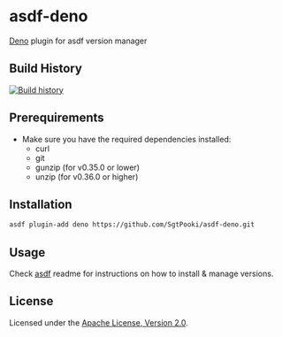 # asdf-deno

[Deno](https://deno.land) plugin for asdf version manager

## Build History

[![Build history](https://buildstats.info/github/chart/SgtPooki/asdf-deno?branch=master)](https://github.com/SgtPooki/asdf-deno/actions)

## Prerequirements

- Make sure you have the required dependencies installed:
  - curl
  - git
  - gunzip (for v0.35.0 or lower)
  - unzip (for v0.36.0 or higher)

## Installation

```bash
asdf plugin-add deno https://github.com/SgtPooki/asdf-deno.git
```

## Usage

Check [asdf](https://github.com/asdf-vm/asdf) readme for instructions on how to
install & manage versions.

## License

Licensed under the
[Apache License, Version 2.0](https://www.apache.org/licenses/LICENSE-2.0).

